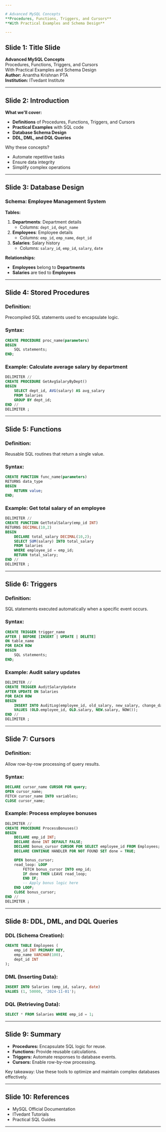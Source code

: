 ```yaml
---

# Advanced MySQL Concepts  
**Procedures, Functions, Triggers, and Cursors**  
**With Practical Examples and Schema Design**  

---
```


## Slide 1: Title Slide  
**Advanced MySQL Concepts**  
Procedures, Functions, Triggers, and Cursors  
With Practical Examples and Schema Design  
**Author:** Anantha Krishnan PTA  
**Institution:** ITvedant Institute  

---

## Slide 2: Introduction  
**What we'll cover:**  
- **Definitions** of Procedures, Functions, Triggers, and Cursors  
- **Practical Examples** with SQL code  
- **Database Schema Design**  
- **DDL, DML, and DQL Queries**  

Why these concepts?  
- Automate repetitive tasks  
- Ensure data integrity  
- Simplify complex operations  

---

## Slide 3: Database Design  
### Schema: Employee Management System  
**Tables:**  
1. **Departments**: Department details  
   - Columns: `dept_id`, `dept_name`  
2. **Employees**: Employee details  
   - Columns: `emp_id`, `emp_name`, `dept_id`  
3. **Salaries**: Salary history  
   - Columns: `salary_id`, `emp_id`, `salary`, `date`  

**Relationships:**  
- **Employees** belong to **Departments**  
- **Salaries** are tied to **Employees**  

---

## Slide 4: Stored Procedures  
### Definition:  
Precompiled SQL statements used to encapsulate logic.  

### Syntax:  
```sql
CREATE PROCEDURE proc_name(parameters)
BEGIN
    SQL statements;
END;
```

### Example: Calculate average salary by department  
```sql
DELIMITER //
CREATE PROCEDURE GetAvgSalaryByDept()
BEGIN
    SELECT dept_id, AVG(salary) AS avg_salary
    FROM Salaries
    GROUP BY dept_id;
END //
DELIMITER ;
```

---

## Slide 5: Functions  
### Definition:  
Reusable SQL routines that return a single value.  

### Syntax:  
```sql
CREATE FUNCTION func_name(parameters)
RETURNS data_type
BEGIN
    RETURN value;
END;
```

### Example: Get total salary of an employee  
```sql
DELIMITER //
CREATE FUNCTION GetTotalSalary(emp_id INT)
RETURNS DECIMAL(10,2)
BEGIN
    DECLARE total_salary DECIMAL(10,2);
    SELECT SUM(salary) INTO total_salary
    FROM Salaries
    WHERE employee_id = emp_id;
    RETURN total_salary;
END //
DELIMITER ;
```

---

## Slide 6: Triggers  
### Definition:  
SQL statements executed automatically when a specific event occurs.  

### Syntax:  
```sql
CREATE TRIGGER trigger_name
AFTER | BEFORE [INSERT | UPDATE | DELETE]
ON table_name
FOR EACH ROW
BEGIN
    SQL statements;
END;
```

### Example: Audit salary updates  
```sql
DELIMITER //
CREATE TRIGGER AuditSalaryUpdate
AFTER UPDATE ON Salaries
FOR EACH ROW
BEGIN
    INSERT INTO AuditLog(employee_id, old_salary, new_salary, change_date)
    VALUES (OLD.employee_id, OLD.salary, NEW.salary, NOW());
END //
DELIMITER ;
```

---

## Slide 7: Cursors  
### Definition:  
Allow row-by-row processing of query results.  

### Syntax:  
```sql
DECLARE cursor_name CURSOR FOR query;
OPEN cursor_name;
FETCH cursor_name INTO variables;
CLOSE cursor_name;
```

### Example: Process employee bonuses  
```sql
DELIMITER //
CREATE PROCEDURE ProcessBonuses()
BEGIN
    DECLARE emp_id INT;
    DECLARE done INT DEFAULT FALSE;
    DECLARE bonus_cursor CURSOR FOR SELECT employee_id FROM Employees;
    DECLARE CONTINUE HANDLER FOR NOT FOUND SET done = TRUE;

    OPEN bonus_cursor;
    read_loop: LOOP
        FETCH bonus_cursor INTO emp_id;
        IF done THEN LEAVE read_loop;
        END IF;
        -- Apply bonus logic here
    END LOOP;
    CLOSE bonus_cursor;
END //
DELIMITER ;
```

---

## Slide 8: DDL, DML, and DQL Queries  
### DDL (Schema Creation):  
```sql
CREATE TABLE Employees (
    emp_id INT PRIMARY KEY,
    emp_name VARCHAR(100),
    dept_id INT
);
```

### DML (Inserting Data):  
```sql
INSERT INTO Salaries (emp_id, salary, date)
VALUES (1, 50000, '2024-11-01');
```

### DQL (Retrieving Data):  
```sql
SELECT * FROM Salaries WHERE emp_id = 1;
```

---

## Slide 9: Summary  
- **Procedures:** Encapsulate SQL logic for reuse.  
- **Functions:** Provide reusable calculations.  
- **Triggers:** Automate responses to database events.  
- **Cursors:** Enable row-by-row processing.  

Key takeaway: Use these tools to optimize and maintain complex databases effectively.  

---

## Slide 10: References  
- MySQL Official Documentation  
- ITvedant Tutorials  
- Practical SQL Guides  

---
